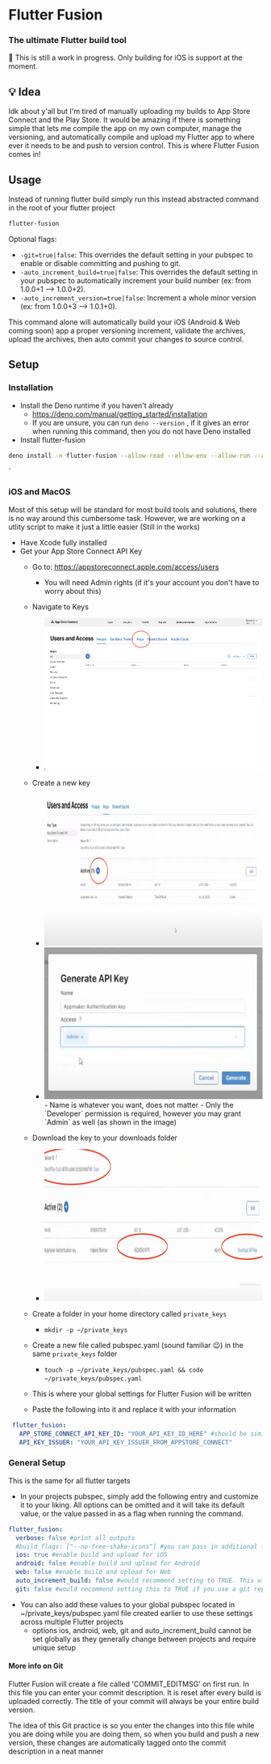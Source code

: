 # Flutter Fusion
### The ultimate Flutter build tool

👷 This is still a work in progress. Only building for iOS is support at the moment.

## 💡 Idea
Idk about y'all but I'm tired of manually uploading my builds to App Store Connect and the Play Store. It would be amazing if there is something simple that lets me compile the app on my own computer, manage the versioning, and automatically compile and upload my Flutter app to where ever it needs to be and push to version control. This is where Flutter Fusion comes in!

## Usage
Instead of running flutter build simply run this instead abstracted command in the root of your flutter project

```bash
flutter-fusion
```

Optional flags:
- `-git=true|false`: This overrides the default setting in your pubspec to enable or disable committing and pushing to git.
- `-auto_increment_build=true|false`: This overrides the default setting in your pubspec to automatically increment your build number (ex: from 1.0.0+1 --> 1.0.0+2).
- `-auto_increment_version=true|false`: Increment a whole minor version (ex: from 1.0.0+3 --> 1.0.1+0).

This command alone will automatically build your iOS (Android & Web coming soon) app a proper versioning increment, validate the archives, upload the archives, then auto commit your changes to source control.


## Setup
### Installation
- Install the Deno runtime if you haven't already
  - https://deno.com/manual/getting_started/installation
  - If you are unsure, you can run `deno --version` , if it gives an error when running this command, then you do not have Deno installed
- Install flutter-fusion
```bash
deno install -n flutter-fusion --allow-read --allow-env --allow-run --allow-write --allow-sys --allow-net https://flutter-fusion.sethusenthil.com/main.ts
```
`
### iOS and MacOS
Most of this setup will be standard for most build tools and solutions, there is no way around this cumbersome task. However, we are working on a utlity script to make it just a little easier (Still in the works)
- Have Xcode fully installed
- Get your App Store Connect API Key
  - Go to: https://appstoreconnect.apple.com/access/users
    - You will need Admin rights (if it's your account you don't have to worry about this)
  - Navigate to Keys
    - <img src="media/appstore-1.png" height=300/>

  - Create a new key
    - <img src="media/appstore-2.png" height=300/>
    - <img src="media/appstore-3.png" height=300/>
      - Name is whatever you want, does not matter
      - Only the `Developer` permission is required, however you may grant `Admin` as well (as shown in the image)
  - Download the key to your downloads folder
    - <img src="media/appstore-4.png" height=300/>
  - Create a folder in your home directory called `private_keys`
    - `mkdir -p ~/private_keys`
  - Create a new file called pubspec.yaml (sound familiar 😉) in the same  `private_keys` folder
    - `touch -p ~/private_keys/pubspec.yaml && code ~/private_keys/pubspec.yaml`
  - This is where your global settings for Flutter Fusion will be written
  - Paste the following into it and replace it with your information
 ```yaml
  flutter_fusion:
    APP_STORE_CONNECT_API_KEY_ID: "YOUR_API_KEY_ID_HERE" #should be similar to your .p8 file name
    API_KEY_ISSUER: "YOUR_API_KEY_ISSUER_FROM_APPSTORE_CONNECT"
  ```

### General Setup
This is the same for all flutter targets

- In your projects pubspec, simply add the following entry and customize it to your liking. All options can be omitted and it will take its default value, or the value passed in as a flag when running the command.

```yaml
flutter_fusion:
  verbose: false #print all outputs
  #build_flags: ["--no-tree-shake-icons"] #you can pass in additional flags for `flutter build`
  ios: true #enable build and upload for iOS
  android: false #enable build and upload for Android
  web: false #enable build and upload for Web
  auto_increment_build: false #would recommend setting to TRUE. This will automatically increment your build number (can be overridden temporarily using CLI flag)
  git: false #would recommend setting this to TRUE if you use a git repo. This will automatically commit your code with the provided message and push to remote
```

- You can also add these values to your global pubspec located in ~/private_keys/pubspec.yaml file created earlier to use these settings across multiple Flutter projects
  - options ios, android, web, git and auto_increment_build cannot be set globally as they generally change between projects and require unique setup

#### More info on Git
Flutter Fusion will create a file called 'COMMIT_EDITMSG' on first run. In this file you can enter your commit description. It is reset after every build is uploaded correctly. The title of your commit will always be your entire build version.

The idea of this Git practice is so you enter the changes into this file while you are doing while you are doing them, so when you build and push a new version, these changes are automatically tagged onto the commit description in a neat manner